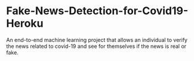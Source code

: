 # Fake-News-Detection-for-Covid19-Heroku
An end-to-end machine learning project that allows an individual to verify the news related to covid-19 and see for themselves if the news is real or fake.
